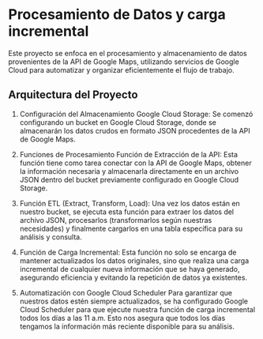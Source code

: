 # Procesamiento de Datos y carga incremental

Este proyecto se enfoca en el procesamiento y almacenamiento de datos provenientes de la API de Google Maps, utilizando servicios de Google Cloud para automatizar y organizar eficientemente el flujo de trabajo.

## Arquitectura del Proyecto
1. Configuración del Almacenamiento
Google Cloud Storage: Se comenzó configurando un bucket en Google Cloud Storage, donde se almacenarán los datos crudos en formato JSON procedentes de la API de Google Maps.

3. Funciones de Procesamiento
Función de Extracción de la API: Esta función tiene como tarea conectar con la API de Google Maps, obtener la información necesaria y almacenarla directamente en un archivo JSON dentro del bucket previamente configurado en Google Cloud Storage.

4. Función ETL (Extract, Transform, Load): Una vez los datos están en nuestro bucket, se ejecuta esta función para extraer los datos del archivo JSON, procesarlos (transformarlos según nuestras necesidades) y finalmente cargarlos en una tabla específica para su análisis y consulta.

5. Función de Carga Incremental: Esta función no solo se encarga de mantener actualizados los datos originales, sino que realiza una carga incremental de cualquier nueva información que se haya generado, asegurando eficiencia y evitando la repetición de datos ya existentes.

6. Automatización con Google Cloud Scheduler
Para garantizar que nuestros datos estén siempre actualizados, se ha configurado Google Cloud Scheduler para que ejecute nuestra función de carga incremental todos los días a las 11 a.m. Esto nos asegura que todos los días tengamos la información más reciente disponible para su análisis.
